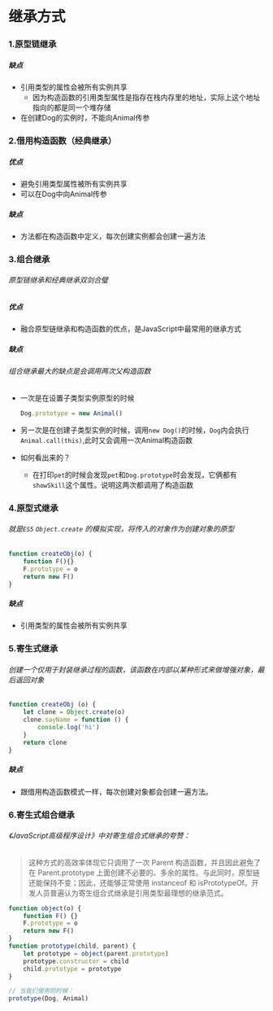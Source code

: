 # 继承方式

### 1.原型链继承

##### 缺点

- 引用类型的属性会被所有实例共享
  - 因为构造函数的引用类型属性是指存在栈内存里的地址，实际上这个地址指向的都是同一个堆存储
- 在创建Dog的实例时，不能向Animal传参

### 2.借用构造函数（经典继承）

##### 优点

- 避免引用类型属性被所有实例共享
- 可以在Dog中向Animal传参

##### 缺点

- 方法都在构造函数中定义，每次创建实例都会创建一遍方法

### 3.组合继承

###### 原型链继承和经典继承双剑合璧

##### 优点

- 融合原型链继承和构造函数的优点，是JavaScript中最常用的继承方式

##### 缺点

###### 组合继承最大的缺点是会调用两次父构造函数

- 一次是在设置子类型实例原型的时候

  ```js
  Dog.prototype = new Animal()
  ```

  

- 另一次是在创建子类型实例的时候，调用`new Dog()`的时候，`Dog`内会执行`Animal.call(this)`,此时又会调用一次Animal构造函数

- 如何看出来的？

  - 在打印`pet`的时候会发现`pet`和`Dog.prototype`时会发现，它俩都有`showSkill`这个属性。说明这两次都调用了构造函数

### 4.原型式继承

###### 就是`ES5` `Object.create` 的模拟实现，将传入的对象作为创建对象的原型

```js
function createObj(o) {
    function F(){}
    F.prototype = o
    return new F()
}
```

##### 缺点

- 引用类型的属性会被所有实例共享

### 5.寄生式继承

###### 创建一个仅用于封装继承过程的函数，该函数在内部以某种形式来做增强对象，最后返回对象

```js
function createObj (o) {
    let clone = Object.create(o)
    clone.sayName = function () {
        console.log('hi')
    }
    return clone
}
```

##### 缺点

- 跟借用构造函数模式一样，每次创建对象都会创建一遍方法。

### 6.寄生式组合继承

###### 《JavaScript高级程序设计》中对寄生组合式继承的夸赞：

> 这种方式的高效率体现它只调用了一次 Parent 构造函数，并且因此避免了在 Parent.prototype 上面创建不必要的、多余的属性。与此同时，原型链还能保持不变；因此，还能够正常使用 instanceof 和 isPrototypeOf。开发人员普遍认为寄生组合式继承是引用类型最理想的继承范式。

```js
function object(o) {
    function F() {}
    F.prototype = o
    return new F()
}
function prototype(child, parent) {
    let prototype = object(parent.prototype)
    prototype.constructor = child
    child.prototype = prototype
}

// 当我们使用的时候：
prototype(Dog, Animal)
```

